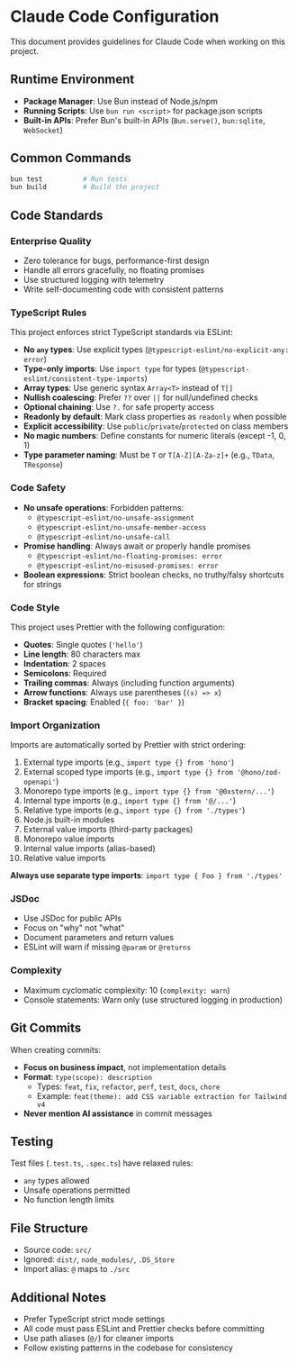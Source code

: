 # Claude Code Configuration

This document provides guidelines for Claude Code when working on this project.

## Runtime Environment

- **Package Manager**: Use Bun instead of Node.js/npm
- **Running Scripts**: Use `bun run <script>` for package.json scripts
- **Built-in APIs**: Prefer Bun's built-in APIs (`Bun.serve()`, `bun:sqlite`, `WebSocket`)

## Common Commands

```bash
bun test          # Run tests
bun build         # Build the project
```

## Code Standards

### Enterprise Quality

- Zero tolerance for bugs, performance-first design
- Handle all errors gracefully, no floating promises
- Use structured logging with telemetry
- Write self-documenting code with consistent patterns

### TypeScript Rules

This project enforces strict TypeScript standards via ESLint:

- **No `any` types**: Use explicit types (`@typescript-eslint/no-explicit-any: error`)
- **Type-only imports**: Use `import type` for types (`@typescript-eslint/consistent-type-imports`)
- **Array types**: Use generic syntax `Array<T>` instead of `T[]`
- **Nullish coalescing**: Prefer `??` over `||` for null/undefined checks
- **Optional chaining**: Use `?.` for safe property access
- **Readonly by default**: Mark class properties as `readonly` when possible
- **Explicit accessibility**: Use `public`/`private`/`protected` on class members
- **No magic numbers**: Define constants for numeric literals (except -1, 0, 1)
- **Type parameter naming**: Must be `T` or `T[A-Z][A-Za-z]+` (e.g., `TData`, `TResponse`)

### Code Safety

- **No unsafe operations**: Forbidden patterns:
  - `@typescript-eslint/no-unsafe-assignment`
  - `@typescript-eslint/no-unsafe-member-access`
  - `@typescript-eslint/no-unsafe-call`
- **Promise handling**: Always await or properly handle promises
  - `@typescript-eslint/no-floating-promises: error`
  - `@typescript-eslint/no-misused-promises: error`
- **Boolean expressions**: Strict boolean checks, no truthy/falsy shortcuts for strings

### Code Style

This project uses Prettier with the following configuration:

- **Quotes**: Single quotes (`'hello'`)
- **Line length**: 80 characters max
- **Indentation**: 2 spaces
- **Semicolons**: Required
- **Trailing commas**: Always (including function arguments)
- **Arrow functions**: Always use parentheses (`(x) => x`)
- **Bracket spacing**: Enabled (`{ foo: 'bar' }`)

### Import Organization

Imports are automatically sorted by Prettier with strict ordering:

1. External type imports (e.g., `import type {} from 'hono'`)
2. External scoped type imports (e.g., `import type {} from '@hono/zod-openapi'`)
3. Monorepo type imports (e.g., `import type {} from '@0xstern/...'`)
4. Internal type imports (e.g., `import type {} from '@/...'`)
5. Relative type imports (e.g., `import type {} from './types'`)
6. Node.js built-in modules
7. External value imports (third-party packages)
8. Monorepo value imports
9. Internal value imports (alias-based)
10. Relative value imports

**Always use separate type imports**: `import type { Foo } from './types'`

### JSDoc

- Use JSDoc for public APIs
- Focus on "why" not "what"
- Document parameters and return values
- ESLint will warn if missing `@param` or `@returns`

### Complexity

- Maximum cyclomatic complexity: 10 (`complexity: warn`)
- Console statements: Warn only (use structured logging in production)

## Git Commits

When creating commits:

- **Focus on business impact**, not implementation details
- **Format**: `type(scope): description`
  - Types: `feat`, `fix`, `refactor`, `perf`, `test`, `docs`, `chore`
  - Example: `feat(theme): add CSS variable extraction for Tailwind v4`
- **Never mention AI assistance** in commit messages

## Testing

Test files (`.test.ts`, `.spec.ts`) have relaxed rules:

- `any` types allowed
- Unsafe operations permitted
- No function length limits

## File Structure

- Source code: `src/`
- Ignored: `dist/`, `node_modules/`, `.DS_Store`
- Import alias: `@` maps to `./src`

## Additional Notes

- Prefer TypeScript strict mode settings
- All code must pass ESLint and Prettier checks before committing
- Use path aliases (`@/`) for cleaner imports
- Follow existing patterns in the codebase for consistency
